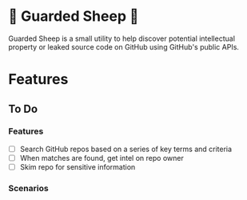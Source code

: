 # 🐑 Guarded Sheep 🐑

Guarded Sheep is a small utility to help discover potential intellectual property or leaked source code on GitHub using GitHub's public APIs.

# Features

## To Do

### Features

- [ ] Search GitHub repos based on a series of key terms and criteria
- [ ] When matches are found, get intel on repo owner
- [ ] Skim repo for sensitive information

### Scenarios
